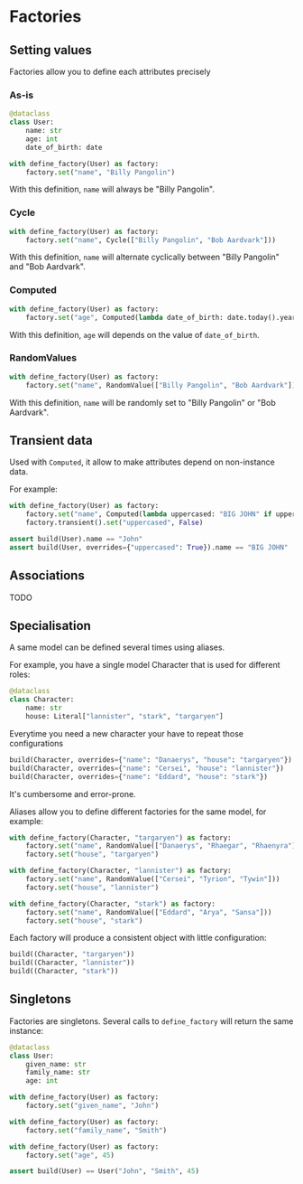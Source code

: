# Factories

## Setting values

Factories allow you to define each attributes precisely

### As-is

```python
@dataclass
class User:
    name: str
    age: int
    date_of_birth: date

with define_factory(User) as factory:
    factory.set("name", "Billy Pangolin")
```

With this definition, `name` will always be "Billy Pangolin".


### Cycle

```python
with define_factory(User) as factory:
    factory.set("name", Cycle(["Billy Pangolin", "Bob Aardvark"]))
```

With this definition, `name` will alternate cyclically between "Billy Pangolin" and "Bob Aardvark".


### Computed

```python
with define_factory(User) as factory:
    factory.set("age", Computed(lambda date_of_birth: date.today().year - date_of_birth.year))
```

With this definition, `age` will depends on the value of `date_of_birth`.


### RandomValues

```python
with define_factory(User) as factory:
    factory.set("name", RandomValue(["Billy Pangolin", "Bob Aardvark"]))
```

With this definition, `name` will be randomly set to "Billy Pangolin" or "Bob Aardvark".

## Transient data

Used with `Computed`, it allow to make attributes depend on non-instance data.

For example:

```python
with define_factory(User) as factory:
    factory.set("name", Computed(lambda uppercased: "BIG JOHN" if uppercased else "John"))
    factory.transient().set("uppercased", False)

assert build(User).name == "John"
assert build(User, overrides={"uppercased": True}).name == "BIG JOHN"
```

## Associations

TODO

## Specialisation

A same model can be defined several times using aliases.

For example, you have a single model Character that is used for different roles:


```python
@dataclass
class Character:
    name: str
    house: Literal["lannister", "stark", "targaryen"]
```

Everytime you need a new character your have to repeat those configurations

```python
build(Character, overrides={"name": "Danaerys", "house": "targaryen"})
build(Character, overrides={"name": "Cersei", "house": "lannister"})
build(Character, overrides={"name": "Eddard", "house": "stark"})
```

It's cumbersome and error-prone.

Aliases allow you to define different factories for the same model, for example:

```python
with define_factory(Character, "targaryen") as factory:
    factory.set("name", RandomValue(["Danaerys", "Rhaegar", "Rhaenyra"]))
    factory.set("house", "targaryen")

with define_factory(Character, "lannister") as factory:
    factory.set("name", RandomValue(["Cersei", "Tyrion", "Tywin"]))
    factory.set("house", "lannister")

with define_factory(Character, "stark") as factory:
    factory.set("name", RandomValue(["Eddard", "Arya", "Sansa"]))
    factory.set("house", "stark")
```

Each factory will produce a consistent object with little configuration:

```python
build((Character, "targaryen"))
build((Character, "lannister"))
build((Character, "stark"))
```


## Singletons

Factories are singletons. Several calls to `define_factory` will return the same instance:

```python
@dataclass
class User:
    given_name: str
    family_name: str
    age: int

with define_factory(User) as factory:
    factory.set("given_name", "John")

with define_factory(User) as factory:
    factory.set("family_name", "Smith")

with define_factory(User) as factory:
    factory.set("age", 45)

assert build(User) == User("John", "Smith", 45)
```
